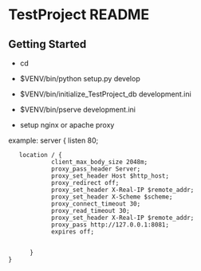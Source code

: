 TestProject README
==================

Getting Started
---------------

- cd <directory containing this file>

- $VENV/bin/python setup.py develop

- $VENV/bin/initialize_TestProject_db development.ini

- $VENV/bin/pserve development.ini

- setup nginx or apache proxy

example:
    server {
       listen 80;

       location / {
                client_max_body_size 2048m;
                proxy_pass_header Server;
                proxy_set_header Host $http_host;
                proxy_redirect off;
                proxy_set_header X-Real-IP $remote_addr;
                proxy_set_header X-Scheme $scheme;
                proxy_connect_timeout 30;
                proxy_read_timeout 30;
                proxy_set_header X-Real-IP $remote_addr;
                proxy_pass http://127.0.0.1:8081;
                expires off;


          }
    }
